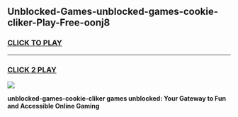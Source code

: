 
## Unblocked-Games-unblocked-games-cookie-cliker-Play-Free-oonj8
<h3>
<a href="https://premium76.site?title=unblocked-games-cookie-cliker&ref=20A">CLICK TO PLAY</a></h3>
<hr>

<h3>
<a href="https://premium76.site?title=unblocked-games-cookie-cliker&ref=20A">CLICK 2 PLAY</a>
  
</h3>

<a href="https://premium76.site?title=unblocked-games-cookie-cliker&ref=20A"><img src="https://clearcache.store/games.png"></a>


**unblocked-games-cookie-cliker games unblocked: Your Gateway to Fun and Accessible Online Gaming**
